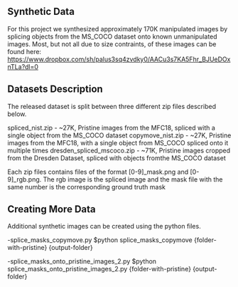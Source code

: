 ## Synthetic Data
For this project we synthesized approximately 170K manipulated images by splicing objects from the MS_COCO dataset onto known unmanipulated images.
Most, but not all due to size contraints, of these images can be found here: https://www.dropbox.com/sh/palus3sq4zvdky0/AACu3s7KA5Fhr_BJUeDOxnTLa?dl=0

## Datasets Description
The released dataset is split between three different zip files described below.

spliced_nist.zip - ~27K, Pristine images from the MFC18, spliced with a single object from the MS_COCO dataset 
copymove_nist.zip - ~27K, Pristine images from the MFC18, with a single object from MS_COCO spliced onto it multiple times
dresden_spliced_mscoco.zip - ~71K, Pristine images cropped from the Dresden Dataset, spliced with objects fromthe MS_COCO dataset

Each zip files contains files of the format [0-9]_mask.png and [0-9]_rgb.png. The rgb image is the spliced image and the mask file with the same number is the corresponding ground truth mask

## Creating More Data
Additional synthetic images can be created using the python files.

-splice_masks_copymove.py
 $python splice_masks_copymove {folder-with-pristine}  {output-folder}

-splice_masks_onto_pristine_images_2.py
 $python splice_masks_onto_pristine_images_2.py {folder-with-pristine}  {output-folder}

